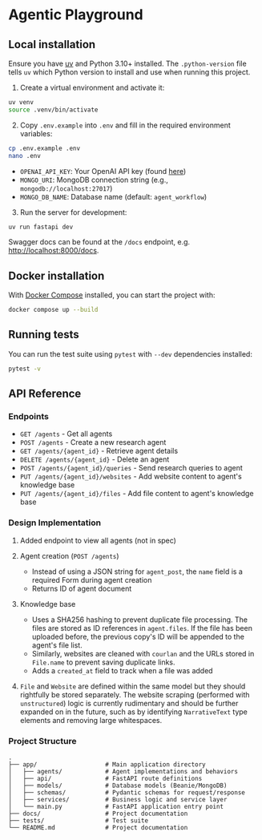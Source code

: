 # Agentic Playground

## Local installation

Ensure you have [uv](https://docs.astral.sh/uv/) and Python 3.10+ installed. The `.python-version` file tells `uv` which Python version to install and use when running this project.

1. Create a virtual environment and activate it:

```sh
uv venv
source .venv/bin/activate
```

2. Copy `.env.example` into `.env` and fill in the required environment variables:

```sh
cp .env.example .env
nano .env
```

- `OPENAI_API_KEY`: Your OpenAI API key (found [here](https://platform.openai.com/api-keys))
- `MONGO_URI`: MongoDB connection string (e.g., `mongodb://localhost:27017`)
- `MONGO_DB_NAME`: Database name (default: `agent_workflow`)

3. Run the server for development:

```sh
uv run fastapi dev
```

Swagger docs can be found at the `/docs` endpoint, e.g. <http://localhost:8000/docs>.

## Docker installation

With [Docker Compose](https://docs.docker.com/compose/install/) installed, you can start the project with:

```sh
docker compose up --build
```

## Running tests

You can run the test suite using `pytest` with `--dev` dependencies installed:

```sh
pytest -v
```

## API Reference

### Endpoints

- `GET /agents` - Get all agents
- `POST /agents` - Create a new research agent
- `GET /agents/{agent_id}` - Retrieve agent details
- `DELETE /agents/{agent_id}` - Delete an agent
- `POST /agents/{agent_id}/queries` - Send research queries to agent
- `PUT /agents/{agent_id}/websites` - Add website content to agent's knowledge base
- `PUT /agents/{agent_id}/files` - Add file content to agent's knowledge base

### Design Implementation

1. Added endpoint to view all agents (not in spec)

2. Agent creation (`POST /agents`)

   - Instead of using a JSON string for `agent_post`, the `name` field is a required Form during agent creation
   - Returns ID of agent document

3. Knowledge base

   - Uses a SHA256 hashing to prevent duplicate file processing. The files are stored as ID references in `agent.files`. If the file has been uploaded before, the previous copy's ID will be appended to the agent's file list.
   - Similarly, websites are cleaned with `courlan` and the URLs stored in `File.name` to prevent saving duplicate links.
   - Adds a `created_at` field to track when a file was added

4. `File` and `Website` are defined within the same model but they should rightfully be stored separately. The website scraping (performed with `unstructured`) logic is currently rudimentary and should be further expanded on in the future, such as by identifying `NarrativeText` type elements and removing large whitespaces.

### Project Structure

```
.
├── app/                   # Main application directory
│   ├── agents/            # Agent implementations and behaviors
│   ├── api/               # FastAPI route definitions
│   ├── models/            # Database models (Beanie/MongoDB)
│   ├── schemas/           # Pydantic schemas for request/response
│   ├── services/          # Business logic and service layer
│   └── main.py            # FastAPI application entry point
├── docs/                  # Project documentation
├── tests/                 # Test suite
└── README.md              # Project documentation
```
